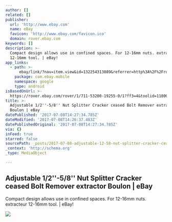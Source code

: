 ```yaml
---
author: []
related: []
publisher:
  url: 'http://www.ebay.com'
  name: eBay
  favicon: 'http://www.ebay.com/favicon.ico'
  domain: rover.ebay.com
keywords: []
description: >-
  Compact design allows use in confined spaces. For 12-16mm nuts. extracteur
  12-16mm tool. | eBay!
app_links:
  - path: >-
      ebay/link/?nav=item.view&id=132254313889&referrer=http%3A%2F%2Frover.ebay.com%2Froverns%2F1%2F711-13271-9788-0%3Fmpcl%3Dhttp%253A%252F%252Fwww.ebay.com%252Fitm%252FAdjustable-1-2-5-8-Nut-Splitter-Cracker-ceased-Bolt-Remover-extractor-Boulon-%252F132254313889
    package: com.ebay.mobile
    namespace: google
    type: android
isBasedOnUrl: >-
  https://rover.ebay.com/rover/1/711-53200-19255-0/1?ff3=4&toolid=11800&pub=5575272753&campid=5338042010&mpre=http%3A%2F%2Fwww.ebay.com%2Fitm%2F-%2F132254313889%3F
title: >-
  Adjustable 1/2''-5/8'' Nut Splitter Cracker ceased Bolt Remover extractor
  Boulon | eBay
datePublished: '2017-07-08T14:27:34.785Z'
dateModified: '2017-07-08T14:26:37.483Z'
datePublishedOriginal: '2017-07-08T14:27:34.785Z'
via: {}
inFeed: true
starred: false
sourcePath: _posts/2017-07-08-adjustable-12-58-nut-splitter-cracker-ceased-bolt-remo.md
_context: 'http://schema.org'
_type: MediaObject

---
```

<article style=""><h1>Adjustable 1/2''-5/8'' Nut Splitter Cracker ceased Bolt Remover extractor Boulon | eBay</h1><p>Compact design allows use in confined spaces. For 12-16mm nuts. extracteur 12-16mm tool. | eBay!</p><img src="http://i.ebayimg.com/images/i/132254313889-0-1/s-l1000.jpg" /></article>